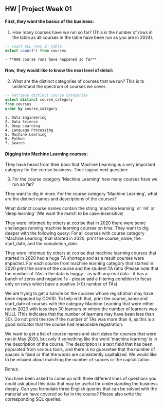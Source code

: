 
## HW | Project Week 01


#### First, they want the basics of the business:

1. How many courses have we run so far? (This is the number of rows in the table as all courses in the table have been run as you are in 2024).

```sql
-- count ALL rows in table
select count(*) from courses
```

    - **999 course runs have happened so far**


#### Now, they would like to know the next level of detail:

2. What are the distinct categories of courses that we run? This is to understand the spectrum of courses we cover.

```sql
-- retrieve distinct course categories
select distinct course_category 
from courses 
order by course_category
```

    1. Data Engineering
    2. Data Science
    3. Deep Learning
    4. Language Processing
    5. Machine Learning
    6. Python
    7. Search




#### Digging into Machine Learning courses:

They have heard from their boss that Machine Learning is a very important category for the co:rise business. Their logical next question: 

3. For the course category 'Machine Learning' how many courses have we run so far?

They want to dig in more. For the course category 'Machine Learning', what are the distinct names and descriptions of the courses?

What distinct course names contain the string 'machine learning' or 'ml' or 'deep learning' (We want the match to be case-insensitive)

They were informed by others at co:rise that in 2020 there were some challenges running machine learning courses on time. They want to dig deeper with the following query: For all courses with course category 'Machine Learning' that started in 2020, print the course_name, the start_date, and the completion_date.

They were informed by others at co:rise that machine learning courses that started in 2020 had a huge TA shortage and as a result courses were impacted. For each course from machine learning category that started in 2020 print the name of the course and the student:TA ratio (Please note that the number of TAs in the data is buggy - as with any real data - it has a bunch of zeros and negative 1s - please add a filtering condition to focus only on rows which have a positive (>0) number of TAs). 

We are trying to get a handle on the courses whose registration may have been impacted by COVID. To help with that, print the course_name and start_date of courses with the category Machine Learning that were either run in 2020 with less than 30 learners or where the number of learners was NULL (This indicates that the number of learners may have been less than 30). Do not print the row if the number of TAs was more than 4, as this is a good indicator that the course had reasonable registration.

We want to get a list of course names and start dates for courses that were run in May 2020, but only if something like the word 'machine learning' is in the description of the course. The description is a text field that has been populated from various tools, and there is no guarantee that the number of spaces is fixed or that the words are consistently capitalized. We would like to be relaxed about matching the number of spaces or the capitalization. 

Bonus:

You have been asked to come up with three different lines of questions you could ask about this data that may be useful for understanding the business deeply. Can you formulate three English queries that can be solved with the material we have covered so far in the course? Please also write the corresponding SQL queries.